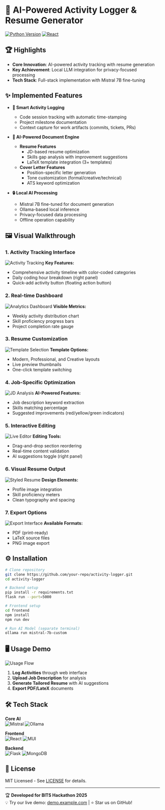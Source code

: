 # 🚀 AI-Powered Activity Logger & Resume Generator



[![Python Version](https://img.shields.io/badge/python-3.9%2B-blue.svg)](https://www.python.org/)
[![React](https://img.shields.io/badge/React-18.2%2B-61DAFB)](https://react.dev/)

## 🏆 Highlights
- **Core Innovation**: AI-powered activity tracking with resume generation
- **Key Achievement**: Local LLM integration for privacy-focused processing
- **Tech Stack**: Full-stack implementation with Mistral 7B fine-tuning

## ✨ Implemented Features


- **📝 Smart Activity Logging**
  - Code session tracking with automatic time-stamping
  - Project milestone documentation
  - Context capture for work artifacts (commits, tickets, PRs)

- **🤖 AI-Powered Document Engine**
  - **Resume Features**
    - JD-based resume optimization
    - Skills gap analysis with improvement suggestions
    - LaTeX template integration (3+ templates)
  - **Cover Letter Features**
    - Position-specific letter generation
    - Tone customization (formal/creative/technical)
    - ATS keyword optimization

- **🔒 Local AI Processing**
  - Mistral 7B fine-tuned for document generation
  - Ollama-based local inference
  - Privacy-focused data processing
  - Offline operation capability

## 🖼️ Visual Walkthrough

### 1. Activity Tracking Interface
![Activity Tracking](./images/activity.png)
**Key Features:**
- Comprehensive activity timeline with color-coded categories
- Daily coding hour breakdown (right panel)
- Quick-add activity button (floating action button)

### 2. Real-time Dashboard
![Analytics Dashboard](./images/dashboard.png)
**Visible Metrics:**
- Weekly activity distribution chart
- Skill proficiency progress bars
- Project completion rate gauge

### 3. Resume Customization
![Template Selection](./images/resumetemplates.png)
**Template Options:**
- Modern, Professional, and Creative layouts
- Live preview thumbnails
- One-click template switching

### 4. Job-Specific Optimization
![JD Analysis](./images/job-specific.png)
**AI-Powered Features:**
- Job description keyword extraction
- Skills matching percentage
- Suggested improvements (red/yellow/green indicators)

### 5. Interactive Editing
![Live Editor](./images/liveedit.png)
**Editing Tools:**
- Drag-and-drop section reordering
- Real-time content validation
- AI suggestions toggle (right panel)

### 6. Visual Resume Output
![Styled Resume](./images/resumewithimage.png)
**Design Elements:**
- Profile image integration
- Skill proficiency meters
- Clean typography and spacing

### 7. Export Options
![Export Interface](./images/download.png)
**Available Formats:**
- PDF (print-ready)
- LaTeX source files
- PNG image export

## ⚙️ Installation

```bash
# Clone repository
git clone https://github.com/your-repo/activity-logger.git
cd activity-logger

# Backend setup
pip install -r requirements.txt
flask run --port=5000

# Frontend setup
cd frontend
npm install
npm run dev

# Run AI Model (separate terminal)
ollama run mistral-7b-custom
```

## 🖥️ Usage Demo
![Usage Flow](https://via.placeholder.com/600x300.png?text=Resume+Generation+Process)

1. **Log Activities** through web interface
2. **Upload Job Description** for analysis
3. **Generate Tailored Resume** with AI suggestions
4. **Export PDF/LateX** documents

## 🛠️ Tech Stack
**Core AI**  
![Mistral](https://img.shields.io/badge/Mistral-7B-FF6B6B)
![Ollama](https://img.shields.io/badge/Ollama-0.1.2-4BC0D9)

**Frontend**  
![React](https://img.shields.io/badge/React-18.2-61DAFB)
![MUI](https://img.shields.io/badge/Material_UI-5.14-007FFF)

**Backend**  
![Flask](https://img.shields.io/badge/Flask-2.3.2-000000)
![MongoDB](https://img.shields.io/badge/MongoDB-6.0-47A248)

## 📄 License
MIT Licensed - See [LICENSE](LICENSE) for details.

---

🏆 **Developed for BITS Hackathon 2025**  
💡 Try our live demo: [demo.example.com](https://demo.example.com) | ⭐ Star us on GitHub!
